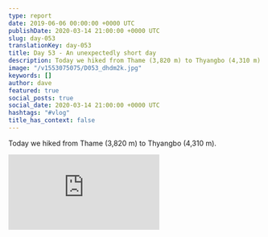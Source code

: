 ```yaml
---
type: report
date: 2019-06-06 00:00:00 +0000 UTC
publishDate: 2020-03-14 21:00:00 +0000 UTC
slug: day-053
translationKey: day-053
title: Day 53 - An unexpectedly short day
description: Today we hiked from Thame (3,820 m) to Thyangbo (4,310 m).
image: "/v1553075075/D053_dhdm2k.jpg"
keywords: []
author: dave
featured: true
social_posts: true
social_date: 2020-03-14 21:00:00 +0000 UTC
hashtags: "#vlog"
title_has_context: false
---
```


Today we hiked from Thame (3,820 m) to Thyangbo (4,310 m).

<iframe src="https://www.youtube.com/embed/JH_znHQmDJ8" frameborder="0" allow="accelerometer; autoplay; encrypted-media; gyroscope; picture-in-picture" allowfullscreen></iframe>

